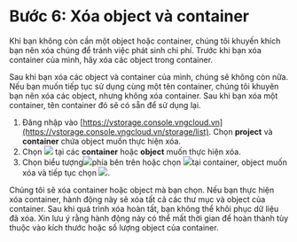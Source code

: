 # Bước 6: Xóa object và container

Khi bạn không còn cần một object hoặc container, chúng tôi khuyến khích bạn nên xóa chúng để tránh việc phát sinh chi phí. Trước khi bạn xóa container của mình, hãy xóa các object trong container.

Sau khi bạn xóa các object và container của mình, chúng sẽ không còn nữa. Nếu bạn muốn tiếp tục sử dụng cùng một tên container, chúng tôi khuyên bạn nên xóa các object, nhưng không xóa container. Sau khi bạn xóa một container, tên container đó sẽ có sẵn để sử dụng lại.&#x20;

1. Đăng nhập vào [https://vstorage.console.vngcloud.vn](https://vstorage.console.vngcloud.vn/storage/list). Chọn **project** và **container** chứa object muốn thực hiện xóa.&#x20;
2. Chọn ![](https://docs.vngcloud.vn/download/thumbnails/49648424/image2023-3-6\_9-53-5.png?version=1\&modificationDate=1678071186000\&api=v2) tại các **container** hoặc **object** muốn thực hiện xóa.
3. Chọn biểu tượng![](https://docs.vngcloud.vn/download/thumbnails/49648424/image2023-3-6\_9-54-5.png?version=1\&modificationDate=1678071246000\&api=v2)phía bên trên hoặc chọn ![](https://docs.vngcloud.vn/download/thumbnails/49648424/image2023-3-6\_9-54-25.png?version=1\&modificationDate=1678071266000\&api=v2)tại container, object muốn xóa và tiếp tục chọn ![](https://docs.vngcloud.vn/download/thumbnails/49648424/image2023-3-6\_9-55-8.png?version=1\&modificationDate=1678071309000\&api=v2).

Chúng tôi sẽ xóa container hoặc object mà bạn chọn. Nếu bạn thực hiện xóa container, hành động này sẽ xóa tất cả các thư mục và object của container. Sau khi quá trình xóa hoàn tất, bạn không thể khôi phục dữ liệu đã xóa. Xin lưu ý rằng hành động này có thể mất thời gian để hoàn thành tùy thuộc vào kích thước hoặc số lượng object của container.



<figure><img src="../../../.gitbook/assets/Xoa_object_container.gif" alt=""><figcaption></figcaption></figure>
